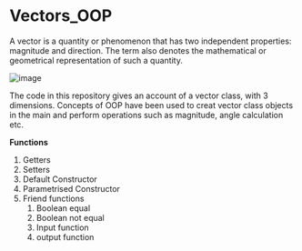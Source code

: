 # Vectors_OOP

A vector is a quantity or phenomenon that has two independent properties: magnitude and direction. The term also denotes the mathematical or geometrical representation of such a quantity.

![image](https://user-images.githubusercontent.com/76726810/172097096-56828214-39ce-4499-828d-2f15c16ef0aa.png)

The code in this repository gives an account of a vector class, with 3 dimensions.
Concepts of OOP have been used to creat vector class objects in the main and perform operations such as magnitude, angle calculation etc.

**Functions**
1. Getters
2. Setters
3. Default Constructor
4. Parametrised Constructor
5. Friend functions
   1. Boolean equal
   2. Boolean not equal
   3. Input function
   4. output function
